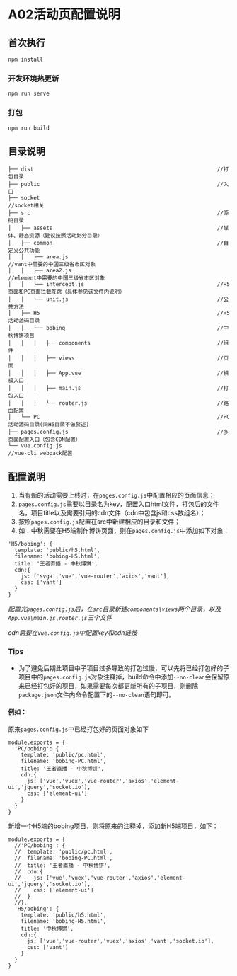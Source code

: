 # A02活动页配置说明

## 首次执行
```
npm install
```

### 开发环境热更新
```
npm run serve
```

### 打包
```
npm run build
```

## 目录说明

```
├── dist                                                          //打包目录
├── public                                                        //入口
├── socket                                                        //socket相关
├── src                                                           //源码目录
│   ├── assets                                                    //媒体、静态资源（建议按照活动划分目录）
│   ├── common                                                    //自定义公共功能
│   │   ├── area.js                                               //vant中需要的中国三级省市区对象
│   │   ├── area2.js                                              //element中需要的中国三级省市区对象
│   │   ├── intercept.js                                          //H5页面和PC页面拦截互跳（具体参见该文件内说明）
│   │   └── unit.js                                               //公共方法
│   ├── H5                                                        //H5活动源码目录
│   │   └── bobing                                                //中秋博饼项目
│   │   │   ├── components                                        //组件
│   │   │   ├── views                                             //页面
│   │   │   ├── App.vue                                           //模板入口
│   │   │   ├── main.js                                           //打包入口
│   │   │   └── router.js                                         //路由配置
│   └── PC                                                        //PC活动源码目录(同H5目录不做赘述)
├── pages.config.js                                               //多页面配置入口（包含CDN配置）
└── vue.config.js                                                 //vue-cli webpack配置
```

## 配置说明
1. 当有新的活动需要上线时，在`pages.config.js`中配置相应的页面信息；
2. `pages.config.js`需要以目录名为key，配置入口html文件，打包后的文件名，项目title以及需要引用的cdn文件（cdn中包含js和css数组名）；
3. 按照`pages.config.js`配置在src中新建相应的目录和文件；
4. 如：中秋需要在H5端制作博饼页面，则在`pages.config.js`中添加如下对象：
```
'H5/bobing': {
  template: 'public/h5.html',
  filename: 'bobing-H5.html',
  title: '王者直播 - 中秋博饼',
  cdn:{
    js: ['svga','vue','vue-router','axios','vant'],
    css: ['vant']
  }
}
```
*配置完`pages.config.js`后，在`src`目录新建`components\views`两个目录，以及`App.vue\main.js\router.js`三个文件*

*cdn需要在`vue.config.js`中配置key和cdn链接*

### Tips
* 为了避免后期此项目中子项目过多导致的打包过慢，可以先将已经打包好的子项目中的`pages.config.js`对象注释掉，build命令中添加`--no-clean`会保留原来已经打包好的项目，如果需要每次都更新所有的子项目，则删除`package.json`文件内命令配置下的`--no-clean`语句即可。
#### 例如：
原来`pages.config.js`中已经打包好的页面对象如下
```
module.exports = {
  'PC/bobing': {
    template: 'public/pc.html',
    filename: 'bobing-PC.html',
    title: '王者直播 - 中秋博饼',
    cdn:{
      js: ['vue','vuex','vue-router','axios','element-ui','jquery','socket.io'],
      css: ['element-ui']
    }
  }
}
```
新增一个H5端的bobing项目，则将原来的注释掉，添加新H5端项目，如下：
```
module.exports = {
  //'PC/bobing': {
  //  template: 'public/pc.html',
  //  filename: 'bobing-PC.html',
  //  title: '王者直播 - 中秋博饼',
  //  cdn:{
  //    js: ['vue','vuex','vue-router','axios','element-ui','jquery','socket.io'],
  //    css: ['element-ui']
  //  }
  //},
  'H5/bobing': {
    template: 'public/h5.html',
    filename: 'bobing-H5.html',
    title: '中秋博饼',
    cdn:{
      js: ['vue','vue-router','vuex','axios','vant','socket.io'],
      css: ['vant']
    }
  }
}
```